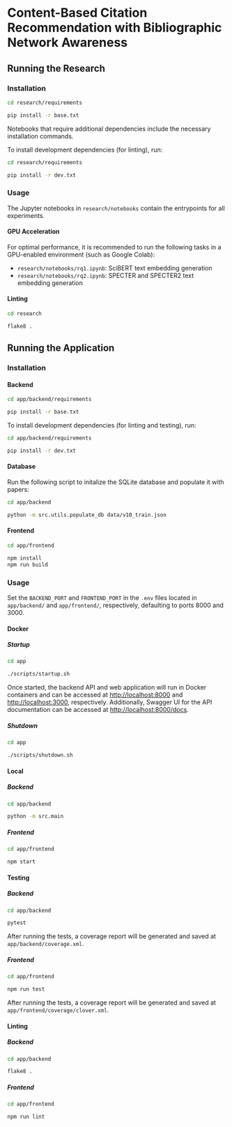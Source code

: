 # Content-Based Citation Recommendation with Bibliographic Network Awareness
## Running the Research
### Installation
```sh
cd research/requirements

pip install -r base.txt
```

Notebooks that require additional dependencies include the necessary installation commands.

To install development dependencies (for linting), run:

```sh
cd research/requirements

pip install -r dev.txt
```

### Usage
The Jupyter notebooks in `research/notebooks` contain the entrypoints for all experiments.

#### GPU Acceleration
For optimal performance, it is recommended to run the following tasks in a GPU-enabled environment (such as Google Colab):
- `research/notebooks/rq1.ipynb`: SciBERT text embedding generation
- `research/notebooks/rq2.ipynb`: SPECTER and SPECTER2 text embedding generation

#### Linting
```sh
cd research

flake8 .
```

## Running the Application
### Installation
#### Backend
```sh
cd app/backend/requirements

pip install -r base.txt
```

To install development dependencies (for linting and testing), run:

```sh
cd app/backend/requirements

pip install -r dev.txt
```

#### Database
Run the following script to initalize the SQLite database and populate it with papers:

```sh
cd app/backend

python -m src.utils.populate_db data/v10_train.json
```

#### Frontend
```sh
cd app/frontend

npm install
npm run build
```

### Usage
Set the `BACKEND_PORT` and `FRONTEND_PORT` in the `.env` files located in `app/backend/` and `app/frontend/`, respectively, defaulting to ports 8000 and 3000.

#### Docker
##### Startup
```sh
cd app

./scripts/startup.sh
```

Once started, the backend API and web application will run in Docker containers and can be accessed at [http://localhost:8000](http://localhost:8000) and [http://localhost:3000](http://localhost:3000), respectively. Additionally, Swagger UI for the API documentation can be accessed at [http://localhost:8000/docs](http://localhost:8000/docs).

##### Shutdown
```sh
cd app

./scripts/shutdown.sh
```

#### Local
##### Backend
```sh
cd app/backend

python -m src.main
```

##### Frontend
```sh
cd app/frontend

npm start
```

#### Testing
##### Backend
```sh
cd app/backend

pytest
```

After running the tests, a coverage report will be generated and saved at `app/backend/coverage.xml`.

##### Frontend
```sh
cd app/frontend

npm run test
```

After running the tests, a coverage report will be generated and saved at `app/frontend/coverage/clover.xml`.

#### Linting
##### Backend
```sh
cd app/backend

flake8 .
```

##### Frontend
```sh
cd app/frontend

npm run lint
```